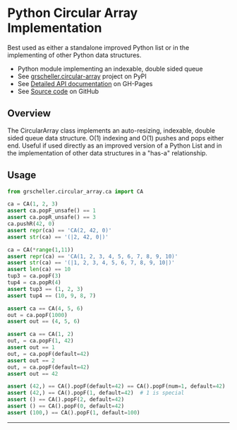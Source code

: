 # Python Circular Array Implementation

Best used as either a standalone improved Python list or in the
implementing of other Python data structures.

* Python module implementing an indexable, double sided queue
* See [grscheller.circular-array][1] project on PyPI
* See [Detailed API documentation][2] on GH-Pages
* See [Source code][3] on GitHub

## Overview

The CircularArray class implements an auto-resizing, indexable, double
sided queue data structure. O(1) indexing and O(1) pushes and pops
either end. Useful if used directly as an improved version of a Python
List and in the implementation of other data structures in a "has-a"
relationship.

## Usage

```python
from grscheller.circular_array.ca import CA

ca = CA(1, 2, 3)
assert ca.popF_unsafe() == 1
assert ca.popR_unsafe() == 3
ca.pushR(42, 0)
assert repr(ca) == 'CA(2, 42, 0)'
assert str(ca) == '(|2, 42, 0|)'

ca = CA(*range(1,11))
assert repr(ca) == 'CA(1, 2, 3, 4, 5, 6, 7, 8, 9, 10)'
assert str(ca) == '(|1, 2, 3, 4, 5, 6, 7, 8, 9, 10|)'
assert len(ca) == 10
tup3 = ca.popF(3)
tup4 = ca.popR(4)
assert tup3 == (1, 2, 3)
assert tup4 == (10, 9, 8, 7)

assert ca == CA(4, 5, 6)
out = ca.popF(1000)
assert out == (4, 5, 6)

assert ca == CA(1, 2)
out, = ca.popF(1, 42)
assert out == 1
out, = ca.popF(default=42)
assert out == 2
out, = ca.popF(default=42)
assert out == 42

assert (42,) == CA().popF(default=42) == CA().popF(num=1, default=42)
assert (42,) == CA().popF(1, default=42)  # 1 is special
assert () == CA().popF(2, default=42)
assert () == CA().popF(0, default=42)
assert (100,) == CA().popF(1, default=100)
```

---

[1]: https://pypi.org/project/grscheller.circular-array
[2]: https://grscheller.github.io/circular-array
[3]: https://github.com/grscheller/circular-array
